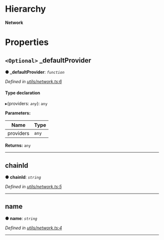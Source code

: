 

# Hierarchy

**Network**

# Properties

<a id="_defaultprovider"></a>

## `<Optional>` _defaultProvider

**● _defaultProvider**: *`function`*

*Defined in [utils/network.ts:6](https://github.com/nearprotocol/nearlib/blob/01b260c/src.ts/utils/network.ts#L6)*

#### Type declaration
▸(providers: *`any`*): `any`

**Parameters:**

| Name | Type |
| ------ | ------ |
| providers | `any` |

**Returns:** `any`

___
<a id="chainid"></a>

##  chainId

**● chainId**: *`string`*

*Defined in [utils/network.ts:5](https://github.com/nearprotocol/nearlib/blob/01b260c/src.ts/utils/network.ts#L5)*

___
<a id="name"></a>

##  name

**● name**: *`string`*

*Defined in [utils/network.ts:4](https://github.com/nearprotocol/nearlib/blob/01b260c/src.ts/utils/network.ts#L4)*

___

